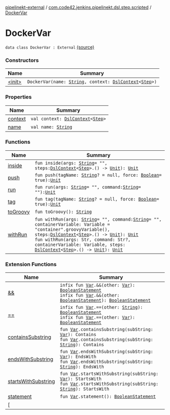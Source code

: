 [pipelinekt-external](../../index.md) / [com.code42.jenkins.pipelinekt.dsl.step.scripted](../index.md) / [DockerVar](./index.md)

# DockerVar

`data class DockerVar : External` [(source)](https://github.com/code42/pipelinekt/tree/master/dsl/src/main/kotlin/com/code42/jenkins/pipelinekt/dsl/step/scripted/DockerDsl.kt#L13)

### Constructors

| Name | Summary |
|---|---|
| [&lt;init&gt;](-init-.md) | `DockerVar(name: `[`String`](https://kotlinlang.org/api/latest/jvm/stdlib/kotlin/-string/index.html)`, context: `[`DslContext`](../../com.code42.jenkins.pipelinekt.dsl/-dsl-context/index.md)`<`[`Step`](../../com.code42.jenkins.pipelinekt.core.step/-step/index.md)`>)` |

### Properties

| Name | Summary |
|---|---|
| [context](context.md) | `val context: `[`DslContext`](../../com.code42.jenkins.pipelinekt.dsl/-dsl-context/index.md)`<`[`Step`](../../com.code42.jenkins.pipelinekt.core.step/-step/index.md)`>` |
| [name](name.md) | `val name: `[`String`](https://kotlinlang.org/api/latest/jvm/stdlib/kotlin/-string/index.html) |

### Functions

| Name | Summary |
|---|---|
| [inside](inside.md) | `fun inside(args: `[`String`](https://kotlinlang.org/api/latest/jvm/stdlib/kotlin/-string/index.html)` = "", steps: `[`DslContext`](../../com.code42.jenkins.pipelinekt.dsl/-dsl-context/index.md)`<`[`Step`](../../com.code42.jenkins.pipelinekt.core.step/-step/index.md)`>.() -> `[`Unit`](https://kotlinlang.org/api/latest/jvm/stdlib/kotlin/-unit/index.html)`): `[`Unit`](https://kotlinlang.org/api/latest/jvm/stdlib/kotlin/-unit/index.html) |
| [push](push.md) | `fun push(tagName: `[`String`](https://kotlinlang.org/api/latest/jvm/stdlib/kotlin/-string/index.html)`? = null, force: `[`Boolean`](https://kotlinlang.org/api/latest/jvm/stdlib/kotlin/-boolean/index.html)` = true): `[`Unit`](https://kotlinlang.org/api/latest/jvm/stdlib/kotlin/-unit/index.html) |
| [run](run.md) | `fun run(args: `[`String`](https://kotlinlang.org/api/latest/jvm/stdlib/kotlin/-string/index.html)` = "", command: `[`String`](https://kotlinlang.org/api/latest/jvm/stdlib/kotlin/-string/index.html)` = ""): `[`Unit`](https://kotlinlang.org/api/latest/jvm/stdlib/kotlin/-unit/index.html) |
| [tag](tag.md) | `fun tag(tagName: `[`String`](https://kotlinlang.org/api/latest/jvm/stdlib/kotlin/-string/index.html)`? = null, force: `[`Boolean`](https://kotlinlang.org/api/latest/jvm/stdlib/kotlin/-boolean/index.html)` = true): `[`Unit`](https://kotlinlang.org/api/latest/jvm/stdlib/kotlin/-unit/index.html) |
| [toGroovy](to-groovy.md) | `fun toGroovy(): `[`String`](https://kotlinlang.org/api/latest/jvm/stdlib/kotlin/-string/index.html) |
| [withRun](with-run.md) | `fun withRun(args: `[`String`](https://kotlinlang.org/api/latest/jvm/stdlib/kotlin/-string/index.html)` = "", command: `[`String`](https://kotlinlang.org/api/latest/jvm/stdlib/kotlin/-string/index.html)` = "", containerVariable: Variable = "container".groovyVariable(), steps: `[`DslContext`](../../com.code42.jenkins.pipelinekt.dsl/-dsl-context/index.md)`<`[`Step`](../../com.code42.jenkins.pipelinekt.core.step/-step/index.md)`>.() -> `[`Unit`](https://kotlinlang.org/api/latest/jvm/stdlib/kotlin/-unit/index.html)`): `[`Unit`](https://kotlinlang.org/api/latest/jvm/stdlib/kotlin/-unit/index.html)<br>`fun withRun(args: Str, command: Str?, containerVariable: Variable, steps: `[`DslContext`](../../com.code42.jenkins.pipelinekt.dsl/-dsl-context/index.md)`<`[`Step`](../../com.code42.jenkins.pipelinekt.core.step/-step/index.md)`>.() -> `[`Unit`](https://kotlinlang.org/api/latest/jvm/stdlib/kotlin/-unit/index.html)`): `[`Unit`](https://kotlinlang.org/api/latest/jvm/stdlib/kotlin/-unit/index.html) |

### Extension Functions

| Name | Summary |
|---|---|
| [&amp;&amp;](../../com.code42.jenkins.pipelinekt.dsl.step.conditional/&&.md) | `infix fun `[`Var`](../../com.code42.jenkins.pipelinekt.core.vars/-var/index.md)`.&&(other: `[`Var`](../../com.code42.jenkins.pipelinekt.core.vars/-var/index.md)`): `[`BooleanStatement`](../../com.code42.jenkins.pipelinekt.core.conditional/-boolean-statement/index.md)<br>`infix fun `[`Var`](../../com.code42.jenkins.pipelinekt.core.vars/-var/index.md)`.&&(other: `[`BooleanStatement`](../../com.code42.jenkins.pipelinekt.core.conditional/-boolean-statement/index.md)`): `[`BooleanStatement`](../../com.code42.jenkins.pipelinekt.core.conditional/-boolean-statement/index.md) |
| [==](../../com.code42.jenkins.pipelinekt.dsl.step.conditional/==.md) | `infix fun `[`Var`](../../com.code42.jenkins.pipelinekt.core.vars/-var/index.md)`.==(other: `[`String`](https://kotlinlang.org/api/latest/jvm/stdlib/kotlin/-string/index.html)`): `[`BooleanStatement`](../../com.code42.jenkins.pipelinekt.core.conditional/-boolean-statement/index.md)<br>`infix fun `[`Var`](../../com.code42.jenkins.pipelinekt.core.vars/-var/index.md)`.==(other: `[`Var`](../../com.code42.jenkins.pipelinekt.core.vars/-var/index.md)`): `[`BooleanStatement`](../../com.code42.jenkins.pipelinekt.core.conditional/-boolean-statement/index.md) |
| [containsSubstring](../../com.code42.jenkins.pipelinekt.dsl.step.conditional/contains-substring.md) | `fun `[`Var`](../../com.code42.jenkins.pipelinekt.core.vars/-var/index.md)`.containsSubstring(subString: `[`Var`](../../com.code42.jenkins.pipelinekt.core.vars/-var/index.md)`): Contains`<br>`fun `[`Var`](../../com.code42.jenkins.pipelinekt.core.vars/-var/index.md)`.containsSubstring(subString: `[`String`](https://kotlinlang.org/api/latest/jvm/stdlib/kotlin/-string/index.html)`): Contains` |
| [endsWithSubstring](../../com.code42.jenkins.pipelinekt.dsl.step.conditional/ends-with-substring.md) | `fun `[`Var`](../../com.code42.jenkins.pipelinekt.core.vars/-var/index.md)`.endsWithSubstring(subString: `[`Var`](../../com.code42.jenkins.pipelinekt.core.vars/-var/index.md)`): EndsWith`<br>`fun `[`Var`](../../com.code42.jenkins.pipelinekt.core.vars/-var/index.md)`.endsWithSubstring(subString: `[`String`](https://kotlinlang.org/api/latest/jvm/stdlib/kotlin/-string/index.html)`): EndsWith` |
| [startsWithSubstring](../../com.code42.jenkins.pipelinekt.dsl.step.conditional/starts-with-substring.md) | `fun `[`Var`](../../com.code42.jenkins.pipelinekt.core.vars/-var/index.md)`.startsWithSubstring(subString: `[`Var`](../../com.code42.jenkins.pipelinekt.core.vars/-var/index.md)`): StartsWith`<br>`fun `[`Var`](../../com.code42.jenkins.pipelinekt.core.vars/-var/index.md)`.startsWithSubstring(subString: `[`String`](https://kotlinlang.org/api/latest/jvm/stdlib/kotlin/-string/index.html)`): StartsWith` |
| [statement](../../com.code42.jenkins.pipelinekt.dsl.step.conditional/statement.md) | `fun `[`Var`](../../com.code42.jenkins.pipelinekt.core.vars/-var/index.md)`.statement(): `[`BooleanStatement`](../../com.code42.jenkins.pipelinekt.core.conditional/-boolean-statement/index.md) |
| [||](../../com.code42.jenkins.pipelinekt.dsl.step.conditional/||.md) | `infix fun `[`Var`](../../com.code42.jenkins.pipelinekt.core.vars/-var/index.md)`.||(other: `[`Var`](../../com.code42.jenkins.pipelinekt.core.vars/-var/index.md)`): `[`BooleanStatement`](../../com.code42.jenkins.pipelinekt.core.conditional/-boolean-statement/index.md)<br>`infix fun `[`Var`](../../com.code42.jenkins.pipelinekt.core.vars/-var/index.md)`.||(other: `[`BooleanStatement`](../../com.code42.jenkins.pipelinekt.core.conditional/-boolean-statement/index.md)`): `[`BooleanStatement`](../../com.code42.jenkins.pipelinekt.core.conditional/-boolean-statement/index.md) |
